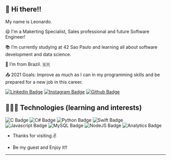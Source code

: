 ## 👋 Hi there!!

My name is Leonardo.

😃 I'm a Makerting Specialist, Sales professional and future Software Engineer!

:books: I’m currently studying at 42 Sao Paulo and learning all about software development and data science.

:house_with_garden: I’m from Brazil. 🇧🇷

:outbox_tray: 2021 Goals: Improve as much as I can in my programming skills and be prepared for a new job in this career.


[![Linkedin Badge](https://img.shields.io/badge/LinkedIn-0077B5?style=for-the-badge&logo=linkedin&logoColor=white&link=https://www.linkedin.com/in/leonardohpaiva/)](https://www.linkedin.com/in/leonardohpaiva/)    [![Instagram Badge](https://img.shields.io/badge/Instagram-E4405F?style=for-the-badge&logo=instagram&logoColor=white&link=https://www.instagram.com/leohpaiva/)](https://www.instagram.com/leohpaiva/)   [![Github Badge](https://img.shields.io/badge/GitHub-100000?style=for-the-badge&logo=github&logoColor=white&link=https://github.com/leonardohpaiva)](https://github.com/leonardohpaiva)


## 👨🏻‍💻 Technologies (learning and interests)

![C Badge](https://img.shields.io/badge/C-00599C?style=for-the-badge&logo=c&logoColor=white)   ![C# Badge](https://img.shields.io/badge/C%23-239120?style=for-the-badge&logo=c-sharp&logoColor=white)   ![Python Badge](https://img.shields.io/badge/Python-FFD43B?style=for-the-badge&logo=python&logoColor=darkgreen)   ![Swift Badge](https://img.shields.io/badge/Swift-FA7343?style=for-the-badge&logo=swift&logoColor=white)   ![Javascript Badge](https://img.shields.io/badge/JavaScript-323330?style=for-the-badge&logo=javascript&logoColor=F7DF1E)   ![MySQL Badge](https://img.shields.io/badge/MySQL-00000F?style=for-the-badge&logo=mysql&logoColor=white)   ![NodeJS Badge](https://img.shields.io/badge/Node.js-43853D?style=for-the-badge&logo=node-dot-js&logoColor=white)   ![Analytics Badge](https://img.shields.io/badge/Google%20Analytics-E37400?style=for-the-badge&logo=google%20analytics&logoColor=white)

- Thanks for visiting.✌️ 

- Be my guest and Enjoy it!!

----------------------------------------------------------------------------------
<!--
**leonardohpaiva/leonardohpaiva** is a ✨ _special_ ✨ repository because its `README.md` (this file) appears on your GitHub profile.

Here are some ideas to get you started:

- 🔭 I’m currently working on ...
- 🌱 I’m currently learning ...
- 👯 I’m looking to collaborate on ...
- 🤔 I’m looking for help with ...
- 💬 Ask me about ...
- 📫 How to reach me: ...
- 😄 Pronouns: ...
- ⚡ Fun fact: ...
-->
